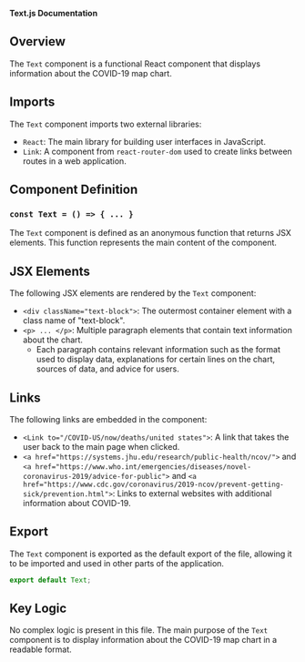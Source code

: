 **Text.js Documentation**

**Overview**
------------

The `Text` component is a functional React component that displays information about the COVID-19 map chart.

**Imports**
------------

The `Text` component imports two external libraries:

*   `React`: The main library for building user interfaces in JavaScript.
*   `Link`: A component from `react-router-dom` used to create links between routes in a web application.

**Component Definition**
----------------------

### `const Text = () => { ... }`

The `Text` component is defined as an anonymous function that returns JSX elements. This function represents the main content of the component.

**JSX Elements**
----------------

The following JSX elements are rendered by the `Text` component:

*   `<div className="text-block">`: The outermost container element with a class name of "text-block".
*   `<p> ... </p>`: Multiple paragraph elements that contain text information about the chart.
	+   Each paragraph contains relevant information such as the format used to display data, explanations for certain lines on the chart, sources of data, and advice for users.

**Links**
---------

The following links are embedded in the component:

*   `<Link to="/COVID-US/now/deaths/united states">`: A link that takes the user back to the main page when clicked.
*   `<a href="https://systems.jhu.edu/research/public-health/ncov/">` and `<a href="https://www.who.int/emergencies/diseases/novel-coronavirus-2019/advice-for-public">` and `<a href="https://www.cdc.gov/coronavirus/2019-ncov/prevent-getting-sick/prevention.html">`: Links to external websites with additional information about COVID-19.

**Export**
----------

The `Text` component is exported as the default export of the file, allowing it to be imported and used in other parts of the application.

```javascript
export default Text;
```

**Key Logic**
-------------

No complex logic is present in this file. The main purpose of the `Text` component is to display information about the COVID-19 map chart in a readable format.